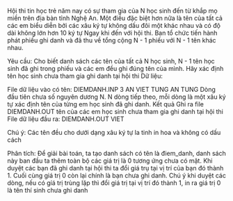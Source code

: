 Hội thi tin học trẻ năm nay có sự tham gia của N học sinh đến từ khắp mọ miền trên địa bàn tỉnh Nghệ An. Một điều đặc biệt hơn nữa là tên của tất cả các em biểu diễn bởi các xâu ký tự không dấu đôi một khác nhau và có độ dài không lớn hơn 10 ký tự
Ngay khi đến với hội thi. Ban tổ chức tiến hành phát phiếu ghi danh và đã thu về tổng cộng N - 1 phiếu với N - 1 tên khác nhau.

Yêu cầu: Cho biết danh sách các tên của tất cả N học sinh, N - 1 tên học sinh đã ghi trong phiếu và các em đều ghi đúng tên của mình. Hãy xác định tên học sinh chưa tham gia ghi danh tại hội thi
Dữ liệu:

File dữ liệu vào có tên: DIEMDANH.INP
3
AN
VIET
TUNG
AN
TUNG
Dòng đầu tiên chưa số nguyên dương N.
N dòng tiếp theo, mỗi dòng là một xâu ký tự xác định tên của từng em học sinh đã ghi danh.
Kết quả
Ghi ra file DIEMDANH.OUT tên của các em học sinh chưa tham gia ghi danh tại hội thi
File dữ liệu đầu ra: DIEMDANH.OUT
VIET

Chú ý: Các tên đều cho dưới dạng xâu ký tự la tinh in hoa và không có dấu cách

Phân tích: Để giải bài toán, ta tạo danh sách có tên là điem_danh, danh sách này ban đầu ta thêm toàn bộ các giá trị là 0 tương ứng chưa có mặt. Khi duyệt các bạn đã ghi danh tại hội thi ta đổi giá trụ tại vị trí của bạn đó thành 1. Cuối cùng giá trị 0 còn lại chính là bạn chưa ghi danh.
Chú ý khi duyệt các dòng, nếu có gíá trị trùng lặp thì đổi giá trị tại vị trí đó thành 1, in ra giá trị 0 là tên thí sinh chưa ghi danh